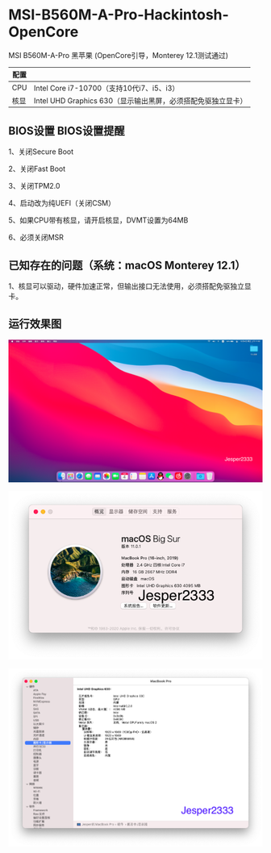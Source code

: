 # MSI-B560M-A-Pro-Hackintosh-OpenCore

MSI B560M-A-Pro 黑苹果 (OpenCore引导，Monterey 12.1测试通过) 

 配置| |
 ----|-----|
 CPU|Intel Core i7-10700（支持10代i7、i5、i3）
 核显|Intel UHD Graphics 630（显示输出黑屏，必须搭配免驱独立显卡）

**BIOS设置**
BIOS设置提醒
-

1、关闭Secure Boot

2、关闭Fast Boot

3、关闭TPM2.0

4、启动改为纯UEFI（关闭CSM）

5、如果CPU带有核显，请开启核显，DVMT设置为64MB

6、必须关闭MSR


已知存在的问题（系统：macOS Monterey 12.1）
-

1、核显可以驱动，硬件加速正常，但输出接口无法使用，必须搭配免驱独立显卡。


运行效果图
-
![1](https://github.com/Jesper2333/Acer-A715-Hackintosh/blob/main/p1.png)

![2](https://github.com/Jesper2333/Acer-A715-Hackintosh/blob/main/p2.png)

![3](https://github.com/Jesper2333/Acer-A715-Hackintosh/blob/main/p3.png)


